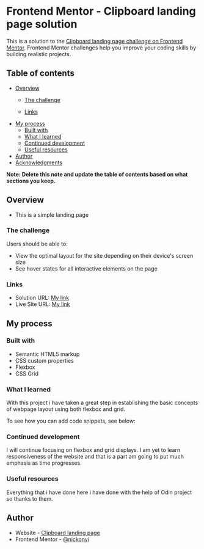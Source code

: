 # Frontend Mentor - Clipboard landing page solution

This is a solution to the [Clipboard landing page challenge on Frontend Mentor](https://www.frontendmentor.io/challenges/clipboard-landing-page-5cc9bccd6c4c91111378ecb9). Frontend Mentor challenges help you improve your coding skills by building realistic projects. 

## Table of contents

- [Overview](#overview)
  - [The challenge](#the-challenge)
  
  - [Links](#links)
- [My process](#my-process)
  - [Built with](#built-with)
  - [What I learned](#what-i-learned)
  - [Continued development](#continued-development)
  - [Useful resources](#useful-resources)
- [Author](#author)
- [Acknowledgments](#acknowledgments)

**Note: Delete this note and update the table of contents based on what sections you keep.**

## Overview
  - This is a simple landing page

### The challenge

Users should be able to:

- View the optimal layout for the site depending on their device's screen size
- See hover states for all interactive elements on the page



### Links

- Solution URL: [My link](https://github.com/nickonyi/clip-board-landing-page.git)
- Live Site URL: [My link](https://nickonyi.github.io/clip-board-landing-page/)

## My process

### Built with

- Semantic HTML5 markup
- CSS custom properties
- Flexbox
- CSS Grid




### What I learned

With this project i have taken a great step in establishing the basic concepts of webpage layout using both flexbox and grid.

To see how you can add code snippets, see below:





### Continued development

I will continue focusing on flexbox and grid displays. I am yet to learn  responsiveness of the website and that is a part am going to put much emphasis as time progresses.



### Useful resources

Everything that i have done here i have done with the help of Odin project so thanks to them.

## Author

- Website - [Clipboard landing page](https://nickonyi.github.io/clip-board-landing-page/)
- Frontend Mentor - [@nickonyi](https://www.frontendmentor.io/profile/nickonyi)



